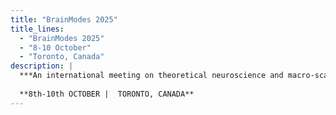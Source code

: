 ```yaml
---
title: "BrainModes 2025"
title_lines:
  - "BrainModes 2025"
  - "8-10 October"
  - "Toronto, Canada"
description: |  
  ***An international meeting on theoretical neuroscience and macro-scale brain organization.*** 
    
  **8th-10th OCTOBER |  TORONTO, CANADA**
---
```

